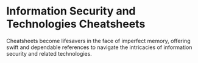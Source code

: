 # Information Security and Technologies Cheatsheets

Cheatsheets become lifesavers in the face of imperfect memory, offering swift and dependable references to navigate the intricacies of information security and related technologies.